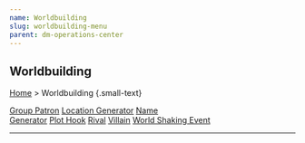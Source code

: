 ```yaml
---
name: Worldbuilding
slug: worldbuilding-menu
parent: dm-operations-center
---
```

## Worldbuilding
[Home](dm-operations-center) > Worldbuilding {.small-text}

<div class="menu-container">
    <a href="group-patron">Group Patron</a>
    <a href="location-generator">Location Generator</a>
    <a href="name-generator">Name<br/> Generator</a>
    <a href="plot-hook">Plot Hook</a>
    <a href="rival">Rival</a>
    <a href="villain">Villain</a>
    <a href="world-shaking-event">World Shaking Event</a>
    <a href="."></a>
    <a href="."></a>
    <a href="."></a>
    <a href="."></a>
    <a href="."></a>
    <a href="."></a>
    <a href="."></a>
    <a href="."></a>
</div>
<hr/>